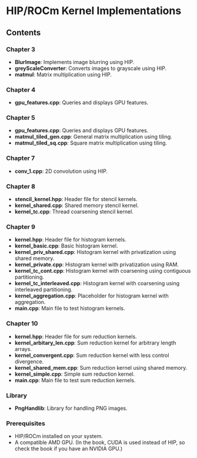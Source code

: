 # HIP/ROCm Kernel Implementations

## Contents

### Chapter 3

- **BlurImage**: Implements image blurring using HIP.
- **greyScaleConverter**: Converts images to grayscale using HIP.
- **matmul**: Matrix multiplication using HIP.

### Chapter 4

- **gpu_features.cpp**: Queries and displays GPU features.

### Chapter 5

- **gpu_features.cpp**: Queries and displays GPU features.
- **matmul_tiled_gen.cpp**: General matrix multiplication using tiling.
- **matmul_tiled_sq.cpp**: Square matrix multiplication using tiling.

### Chapter 7

- **conv_1.cpp**: 2D convolution using HIP.

### Chapter 8

- **stencil_kernel.hpp**: Header file for stencil kernels.
- **kernel_shared.cpp**: Shared memory stencil kernel.
- **kernel_tc.cpp**: Thread coarsening stencil kernel.

### Chapter 9

- **kernel.hpp**: Header file for histogram kernels.
- **kernel_basic.cpp**: Basic histogram kernel.
- **kernel_priv_shared.cpp**: Histogram kernel with privatization using shared memory.
- **kernel_private.cpp**: Histogram kernel with privatization using RAM.
- **kernel_tc_cont.cpp**: Histogram kernel with coarsening using contiguous partitioning.
- **kernel_tc_interleaved.cpp**: Histogram kernel with coarsening using interleaved partitioning.
- **kernel_aggregation.cpp**: Placeholder for histogram kernel with aggregation.
- **main.cpp**: Main file to test histogram kernels.

### Chapter 10

- **kernel.hpp**: Header file for sum reduction kernels.
- **kernel_arbitary_len.cpp**: Sum reduction kernel for arbitrary length arrays.
- **kernel_convergent.cpp**: Sum reduction kernel with less control divergence.
- **kernel_shared_mem.cpp**: Sum reduction kernel using shared memory.
- **kernel_simple.cpp**: Simple sum reduction kernel.
- **main.cpp**: Main file to test sum reduction kernels.

### Library

- **PngHandlib**: Library for handling PNG images.

### Prerequisites

- HIP/ROCm installed on your system.
- A compatible AMD GPU.
  (In the book, CUDA is used instead of HIP, so check the book if you have an NVIDIA GPU.)
